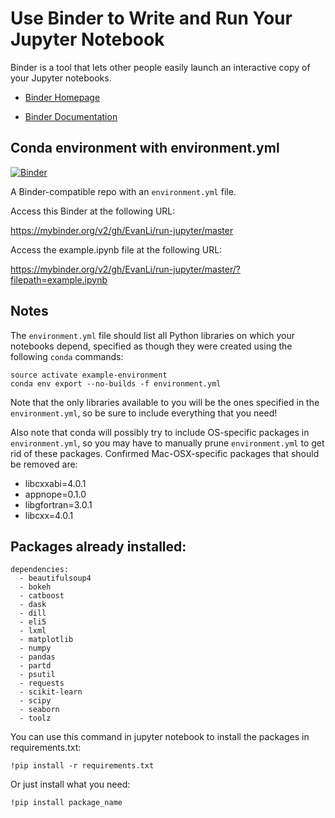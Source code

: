 # Use Binder to Write and Run Your Jupyter Notebook

Binder is a tool that lets other people easily launch an interactive copy of your Jupyter notebooks. 

- [Binder Homepage](https://mybinder.org/)

- [Binder Documentation](https://mybinder.readthedocs.io/en/latest/)


## Conda environment with environment.yml

[![Binder](http://mybinder.org/badge_logo.svg)](https://mybinder.org/v2/gh/EvanLi/run-jupyter/master/?filepath=example.ipynb)

A Binder-compatible repo with an `environment.yml` file.

Access this Binder at the following URL:

https://mybinder.org/v2/gh/EvanLi/run-jupyter/master

Access the example.ipynb file at the following URL:

https://mybinder.org/v2/gh/EvanLi/run-jupyter/master/?filepath=example.ipynb

## Notes
The `environment.yml` file should list all Python libraries on which your notebooks
depend, specified as though they were created using the following `conda` commands:

```
source activate example-environment
conda env export --no-builds -f environment.yml
```

Note that the only libraries available to you will be the ones specified in
the `environment.yml`, so be sure to include everything that you need! 

Also note that conda will possibly try to include OS-specific packages in `environment.yml`, so you
may have to manually prune `environment.yml` to get rid of these packages. Confirmed Mac-OSX-specific
packages that should be removed are:

* libcxxabi=4.0.1
* appnope=0.1.0
* libgfortran=3.0.1
* libcxx=4.0.1

## Packages already installed:

```
dependencies:
  - beautifulsoup4
  - bokeh
  - catboost
  - dask
  - dill
  - eli5
  - lxml
  - matplotlib
  - numpy
  - pandas
  - partd
  - psutil
  - requests
  - scikit-learn
  - scipy
  - seaborn
  - toolz
```

You can use this command in jupyter notebook to install the packages in requirements.txt:

```
!pip install -r requirements.txt
```

Or just install what you need:

```
!pip install package_name
```